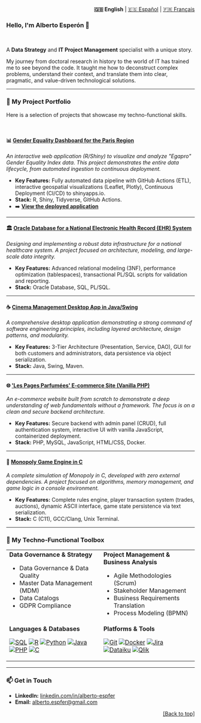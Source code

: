 <div id="top"></div>
<p align="right">
  <strong>🇬🇧 English</strong> | 
  <a href="README_es.md">🇪🇸 Español</a> | 
  <a href="README_fr.md">🇫🇷 Français</a>
</p>

### Hello, I'm Alberto Esperón 👋

<br>

A **Data Strategy** and **IT Project Management** specialist with a unique story. 

My journey from doctoral research in history to the world of IT has trained me to see beyond the code. It taught me how to deconstruct complex problems, understand their context, and translate them into clear, pragmatic, and value-driven technological solutions.

---

### 🚀 My Project Portfolio

Here is a selection of projects that showcase my techno-functional skills.

<br>

#### 📊 [Gender Equality Dashboard for the Paris Region](https://github.com/Alespfer/barometre-parite-idf)
*An interactive web application (R/Shiny) to visualize and analyze "Egapro" Gender Equality Index data. This project demonstrates the entire data lifecycle, from automated ingestion to continuous deployment.*
*   **Key Features:** Fully automated data pipeline with GitHub Actions (ETL), interactive geospatial visualizations (Leaflet, Plotly), Continuous Deployment (CI/CD) to shinyapps.io.
*   **Stack:** R, Shiny, Tidyverse, GitHub Actions.
*   ➡️ **[View the deployed application](https://alespfer.shinyapps.io/barometre-parite-idf/)**

---

#### 🏛️ [Oracle Database for a National Electronic Health Record (EHR) System](https://github.com/Alespfer/DMI-Oracle-Database-Architecture-for-a-National-Health-Record-System)
*Designing and implementing a robust data infrastructure for a national healthcare system. A project focused on architecture, modeling, and large-scale data integrity.*
*   **Key Features:** Advanced relational modeling (3NF), performance optimization (tablespaces), transactional PL/SQL scripts for validation and reporting.
*   **Stack:** Oracle Database, SQL, PL/SQL.

---

#### ☕ [Cinema Management Desktop App in Java/Swing](https://github.com/Alespfer/cinema-management-app)
*A comprehensive desktop application demonstrating a strong command of software engineering principles, including layered architecture, design patterns, and modularity.*
*   **Key Features:** 3-Tier Architecture (Presentation, Service, DAO), GUI for both customers and administrators, data persistence via object serialization.
*   **Stack:** Java, Swing, Maven.

---

#### 🌐 ['Les Pages Parfumées' E-commerce Site (Vanilla PHP)](https://github.com/Alespfer/pages-parfumees-pise-2025)
*An e-commerce website built from scratch to demonstrate a deep understanding of web fundamentals without a framework. The focus is on a clean and secure backend architecture.*
*   **Key Features:** Secure backend with admin panel (CRUD), full authentication system, interactive UI with vanilla JavaScript, containerized deployment.
*   **Stack:** PHP, MySQL, JavaScript, HTML/CSS, Docker.

---

#### 🎲 [Monopoly Game Engine in C](https://github.com/Alespfer/monopoly-pise-2025)
*A complete simulation of Monopoly in C, developed with zero external dependencies. A project focused on algorithms, memory management, and game logic in a console environment.*
*   **Key Features:** Complete rules engine, player transaction system (trades, auctions), dynamic ASCII interface, game state persistence via text serialization.
*   **Stack:** C (C11), GCC/Clang, Unix Terminal.

---

### 🔧 My Techno-Functional Toolbox

<table>
  <tr>
    <td valign="top" width="50%">
      <strong>Data Governance & Strategy</strong>
      <ul>
        <li>Data Governance & Data Quality</li>
        <li>Master Data Management (MDM)</li>
        <li>Data Catalogs</li>
        <li>GDPR Compliance</li>
      </ul>
    </td>
    <td valign="top" width="50%">
      <strong>Project Management & Business Analysis</strong>
      <ul>
        <li>Agile Methodologies (Scrum)</li>
        <li>Stakeholder Management</li>
        <li>Business Requirements Translation</li>
        <li>Process Modeling (BPMN)</li>
      </ul>
    </td>
  </tr>
  <tr>
    <td valign="top" width="50%">
      <strong>Languages & Databases</strong>
      <p align="left">
        <a href="#"><img alt="SQL" src="https://img.shields.io/badge/SQL-005C84?style=for-the-badge&logo=sql&logoColor=white"></a>
        <a href="#"><img alt="R" src="https://img.shields.io/badge/R-276DC3?style=for-the-badge&logo=r&logoColor=white"></a>
        <a href="#"><img alt="Python" src="https://img.shields.io/badge/Python-3776AB?style=for-the-badge&logo=python&logoColor=white"></a>
        <a href="#"><img alt="Java" src="https://img.shields.io/badge/Java-ED8B00?style=for-the-badge&logo=java&logoColor=white"></a>
        <a href="#"><img alt="PHP" src="https://img.shields.io/badge/PHP-777BB4?style=for-the-badge&logo=php&logoColor=white"></a>
        <a href="#"><img alt="C" src="https://img.shields.io/badge/C-A8B9CC?style=for-the-badge&logo=c&logoColor=white"></a>
      </p>
    </td>
    <td valign="top" width="50%">
      <strong>Platforms & Tools</strong>
      <p align="left">
        <a href="#"><img alt="Git" src="https://img.shields.io/badge/Git-F05032?style=for-the-badge&logo=git&logoColor=white"></a>
        <a href="#"><img alt="Docker" src="https://img.shields.io/badge/Docker-2496ED?style=for-the-badge&logo=docker&logoColor=white"></a>
        <a href="#"><img alt="Jira" src="https://img.shields.io/badge/Jira-0052CC?style=for-the-badge&logo=jira&logoColor=white"></a>
        <a href="#"><img alt="Dataiku" src="https://img.shields.io/badge/Dataiku-2AB1AC?style=for-the-badge&logo=dataiku&logoColor=white"></a>
        <a href="#"><img alt="Qlik" src="https://img.shields.io/badge/Qlik-009848?style=for-the-badge&logo=qlik&logoColor=white"></a>
      </p>
    </td>
  </tr>
</table>

---

### 📫 Get in Touch

*   **LinkedIn:** [linkedin.com/in/alberto-espfer](https://www.linkedin.com/in/alberto-espfer)
*   **Email:** alberto.espfer@gmail.com

<p align="right"><a href="#top">[Back to top]</a></p>
